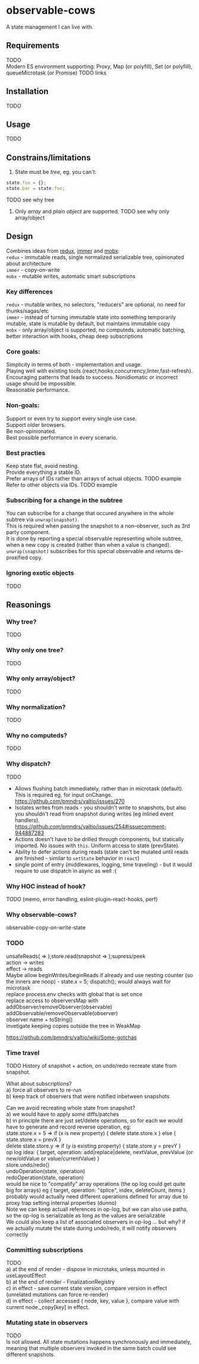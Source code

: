 # observable-cows

A state management I can live with.

## Requirements
TODO<br>
Modern ES environment supporting: Proxy, Map (or polyfill), Set (or polyfill), queueMicrotask (or Promise)
TODO links<br>

## Installation
TODO

## Usage
TODO

## Constrains/limitations

1. State must be *tree*, eg. you can't:
```javascript
state.foo = {};
state.bar = state.foo;
```
TODO see why tree

1. Only *array* and *plain object* are supported.
TODO see why only array/object

## Design 
Combines ideas from [redux](TODO), [immer](TODO) and [mobx](TODO):<br>
`redux` - immutable reads, single normalized serializable tree, opinionated about architecture<br>
`immer` - copy-on-write<br>
`mobx` - mutable writes, automatic smart subscriptions<br>

### Key differences

`redux` - mutable writes, no selectors, "reducers" are optional, no need for thunks/sagas/etc<br>
`immer` - instead of turning immutable state into something temporarily mutable, state is mutable by default, but maintains immutable copy<br>
`mobx` - only array/object is supported, no computeds, automatic batching, better interaction with hooks, cheap deep subscriptions<br>

### Core goals:

Simplicity in terms of both - implementation and usage.<br>
Playing well with existing tools (react,hooks,concurrency,linter,fast-refresh).<br>
Encouraging patterns that leads to success. Nonidiomatic or incorrect usage should be impossible.<br>
Reasonable performance.<br>

### Non-goals:

Support or even try to support every single use case.<br>
Support older browsers.<br>
Be non-opinionated.<br>
Best possible performance in every scenario.<br>

### Best practies

Keep state flat, avoid nesting.<br>
Provide everything a stable ID.<br>
Prefer arrays of IDs rather than arrays of actual objects. TODO example<br>
Refer to other objects via IDs. TODO example<br>

### Subscribing for a change in the subtree

You can subscribe for a change that occured anywhere in the whole subtree via `unwrap(snapshot)`.<br>
This is required when passing the snapshot to a non-observer, such as 3rd party component.<br>
It is done by reporting a special observable representing whole subtree, when a new copy is created (rather than when a value is changed).<br>
`unwrap(snapshot)` subscribes for this special observable and returns de-proxified copy.<br>

### Ignoring exotic objects

TODO

## Reasonings

### Why tree?
TODO

### Why only one tree?
TODO

### Why only array/object?
TODO

### Why normalization?
TODO

### Why no computeds?
TODO

### Why dispatch?
TODO
- Allows flushing batch immediately, rather than in microtask (default). This is required eg. for input onChange.<br>
https://github.com/pmndrs/valtio/issues/270
- Isolates writes from reads - you shouldn't write to snapshots, but also you shouldn't read from snapshot during writes (eg inlined event handlers).<br>
https://github.com/pmndrs/valtio/issues/254#issuecomment-944887283
- Actions doesn't have to be drilled through components, but statically imported. No issues with `this`. Uniform access to state (prevState).<br>
- Ability to defer actions during reads (state can't be mutated until reads are finished  - similar to `setState` behavior in `react`)<br>
- single point of entry (middlewares, logging, time traveling) - but it would require to use dispatch in async as well :(<br>

### Why HOC instead of hook?
TODO (memo, error handling, eslint-plugin-react-hooks, perf)

### Why observable-cows?

observable-copy-on-write-state

### TODO

unsafeReads( => );store.read(snapshot => );supress/peek<br>
action -> writes<br>
effect -> reads<br>
Maybe allow beginWrites/beginReads if already and use nesting counter (so the inners are noop) - state.x = 5; dispatch(); would always wait for microtask<br>
replace process.env checks with global that is set once<br>
replace access to observersMap with addObserver/removeObserver(observable)<br>
addObservable/removeObservable(observer)<br>
observer name + toString()<br>
invetigate keeping copies outside the tree in WeakMap<br>

https://github.com/pmndrs/valtio/wiki/Some-gotchas

### Time travel

TODO
History of snapshot + action, on undo/redo recreate state from snapshot.

What about subscriptions?<br>
a) force all observers to re-run<br>
b) keep track of observers that were notified inbetween snapshots<br>

Can we avoid recreating whole state from snapshot?<br>
a) we would have to apply some diffs/patches<br>
b) in principle there are just set/delete operations, so for each we would have to generate and record reverse operation, eg:<br>
state.store.x = 5 => if (x is new property) { delete state.store.x } else { state.store.x = prevX }<br>
delete state.store.y => if (y is existing property) { state.store.y = prevY }<br>
op log idea: { target, operation: add|replace|delete, nextValue, prevValue (or new/oldValue or value/currentValue) }<br>
store.undo/redo()<br>
undoOperation(state, operation)<br>
redoOperation(state, operation)<br>
would be nice to "compatify" array operations (the op log could get quite big for arrays) eg { target, operation: "splice", index, deleteCount, items }<br>
probably would actually need different operations defined for array due to proxy trap setting internal properties (dunno)<br>
Note we can keep actuall references in op-log, but we can also use paths, so the op-log is serializable as long as the values are serializable<br>
We could also keep a list of associated observers in op-log ... but why? if we actually mutate the state during undo/redo, it will notify observers correctly<br>

### Committing subscriptions

TODO<br>
a) at the end of render - dispose in microtaks, unless mounted in useLayoutEffect<br>
b) at the end of render - FinalizationRegistry<br>
c) in effect - save current state version, compare version in effect (unrelated mutations can force re-render)<br>
d) in effect - collect accessed { node, key, value }, compare value with current node._copy[key] in effect.<br>

### Mutating state in observers

TODO<br>
Is not allowed. All state mutations happens synchronously and immediately, meaning that multiple observers invoked in the same batch could see different snapshots.